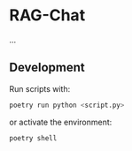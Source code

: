 # RAG-Chat

...

## Development

Run scripts with:
```bash
poetry run python <script.py>
```
or activate the environment:
```bash
poetry shell
```

